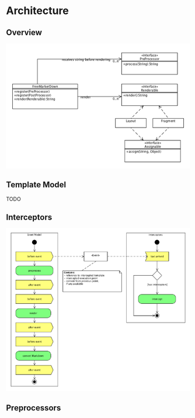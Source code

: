 # Architecture

## Overview

<img src="uml/overview.png"/>

## Template Model

TODO

## Interceptors

<img src="uml/event_model.png"/>

## Preprocessors